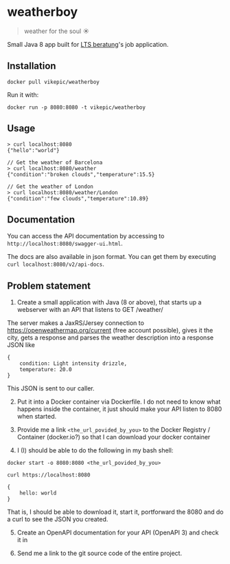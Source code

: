 # weatherboy
> weather for the soul :sunny:

Small Java 8 app built for [LTS beratung](https://angel.co/lts-beratung-1)'s job application.

## Installation

`docker pull vikepic/weatherboy`

Run it with:

`docker run -p 8080:8080 -t vikepic/weatherboy`

## Usage

```
> curl localhost:8080
{"hello":"world"}

// Get the weather of Barcelona
> curl localhost:8080/weather
{"condition":"broken clouds","temperature":15.5}

// Get the weather of London
> curl localhost:8080/weather/London
{"condition":"few clouds","temperature":10.89}
```

## Documentation

You can access the API documentation by accessing to `http://localhost:8080/swagger-ui.html`.

The docs are also available in json format. You can get them by executing `curl localhost:8080/v2/api-docs`.

## Problem statement

1. Create a small application with Java (8 or above), that starts up a webserver with an API that listens to GET /weather/<city>

The server makes a JaxRS/Jersey connection to https://openweathermap.org/current (free account possible), gives it the city, gets a response and parses the weather description into a response JSON like

```
{
	condition: Light intensity drizzle,
	temperature: 20.0
}
```

This JSON is sent to our caller.

2. Put it into a Docker container via Dockerfile. I do not need to know what happens inside the container, it just should make your API listen to 8080 when started.

3. Provide me a link `<the_url_povided_by_you>` to the Docker Registry / Container (docker.io?) so that I can download your docker container

4. I (I) should be able to do the following in my bash shell:

`docker start -o 8080:8080 <the_url_povided_by_you>`

```
curl https://localhost:8080

{
	hello: world
}
```

That is, I should be able to download it, start it, portforward the 8080 and do a curl to see the JSON you created.

5. Create an OpenAPI documentation for your API (OpenAPI 3) and check it in

6. Send me a link to the git source code of the entire project.

